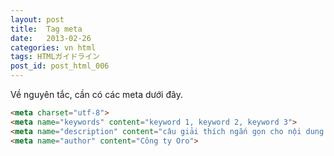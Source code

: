 ```yaml
---
layout: post
title:  Tag meta
date:   2013-02-26
categories: vn html
tags: HTMLガイドライン
post_id: post_html_006
---
```

Về nguyên tắc, cần có các meta dưới đây.

```html
<meta charset="utf-8">
<meta name="keywords" content="keyword 1, keyword 2, keyword 3">
<meta name="description" content="câu giải thích ngắn gọn cho nội dung của site.">
<meta name="author" content="Công ty Oro">
```
